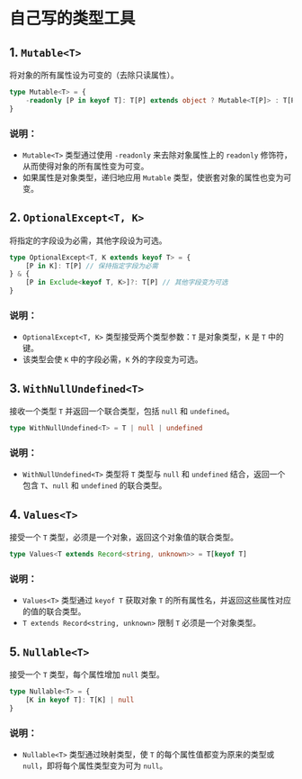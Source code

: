 

# 自己写的类型工具

## 1. `Mutable<T>`
将对象的所有属性设为可变的（去除只读属性）。

```ts
type Mutable<T> = {
    -readonly [P in keyof T]: T[P] extends object ? Mutable<T[P]> : T[P]
}
```

### 说明：
- `Mutable<T>` 类型通过使用 `-readonly` 来去除对象属性上的 `readonly` 修饰符，从而使得对象的所有属性变为可变。
- 如果属性是对象类型，递归地应用 `Mutable` 类型，使嵌套对象的属性也变为可变。

## 2. `OptionalExcept<T, K>`
将指定的字段设为必需，其他字段设为可选。

```ts
type OptionalExcept<T, K extends keyof T> = {
    [P in K]: T[P] // 保持指定字段为必需
} & {
    [P in Exclude<keyof T, K>]?: T[P] // 其他字段变为可选
}
```

### 说明：
- `OptionalExcept<T, K>` 类型接受两个类型参数：`T` 是对象类型，`K` 是 `T` 中的键。
- 该类型会使 `K` 中的字段必需，`K` 外的字段变为可选。

## 3. `WithNullUndefined<T>`
接收一个类型 `T` 并返回一个联合类型，包括 `null` 和 `undefined`。

```ts
type WithNullUndefined<T> = T | null | undefined
```

### 说明：
- `WithNullUndefined<T>` 类型将 `T` 类型与 `null` 和 `undefined` 结合，返回一个包含 `T`、`null` 和 `undefined` 的联合类型。

## 4. `Values<T>`
接受一个 `T` 类型，必须是一个对象，返回这个对象值的联合类型。

```ts
type Values<T extends Record<string, unknown>> = T[keyof T]
```

### 说明：
- `Values<T>` 类型通过 `keyof T` 获取对象 `T` 的所有属性名，并返回这些属性对应的值的联合类型。
- `T extends Record<string, unknown>` 限制 `T` 必须是一个对象类型。

## 5. `Nullable<T>`
接受一个 `T` 类型，每个属性增加 `null` 类型。

```ts
type Nullable<T> = {
    [K in keyof T]: T[K] | null
}
```

### 说明：
- `Nullable<T>` 类型通过映射类型，使 `T` 的每个属性值都变为原来的类型或 `null`，即将每个属性类型变为可为 `null`。

